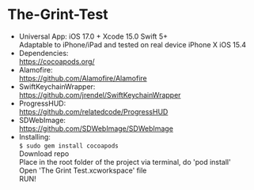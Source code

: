 # The-Grint-Test

- Universal App: iOS 17.0 + Xcode 15.0 Swift 5+<br/>
Adaptable to iPhone/iPad and tested on real device iPhone X iOS 15.4
- Dependencies: <br/>
https://cocoapods.org/ <br/>
- Alamofire: <br/>
https://github.com/Alamofire/Alamofire <br/>
- SwiftKeychainWrapper: <br/>
https://github.com/jrendel/SwiftKeychainWrapper <br/>
- ProgressHUD: <br/>
https://github.com/relatedcode/ProgressHUD <br/>
- SDWebImage: <br/>
https://github.com/SDWebImage/SDWebImage <br/>
- Installing: <br/> 
```$ sudo gem install cocoapods```<br/> 
Download repo <br/>
Place in the root folder of the project via terminal, do 'pod install'<br/>
Open 'The Grint Test.xcworkspace' file<br/>
RUN!<br/><br/>
